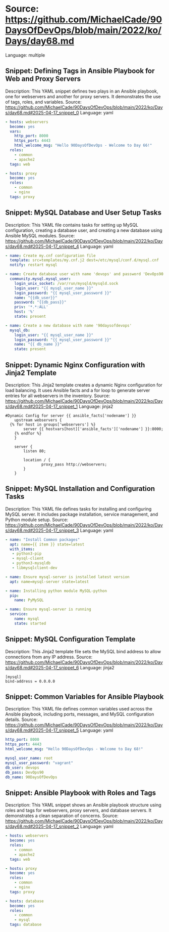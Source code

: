 # Source: https://github.com/MichaelCade/90DaysOfDevOps/blob/main/2022/ko/Days/day68.md
Language: multiple

## Snippet: Defining Tags in Ansible Playbook for Web and Proxy Servers
Description: This YAML snippet defines two plays in an Ansible playbook, one for webservers and another for proxy servers. It demonstrates the use of tags, roles, and variables.
Source: https://github.com/MichaelCade/90DaysOfDevOps/blob/main/2022/ko/Days/day68.md#2025-04-17_snippet_0
Language: yaml

```yaml
- hosts: webservers
  become: yes
  vars:
    http_port: 8000
    https_port: 4443
    html_welcome_msg: "Hello 90DaysOfDevOps - Welcome to Day 66!"
  roles:
    - common
    - apache2
  tags: web

- hosts: proxy
  become: yes
  roles:
    - common
    - nginx
  tags: proxy
```

## Snippet: MySQL Database and User Setup Tasks
Description: This YAML file contains tasks for setting up MySQL configuration, creating a database user, and creating a new database using Ansible MySQL modules.
Source: https://github.com/MichaelCade/90DaysOfDevOps/blob/main/2022/ko/Days/day68.md#2025-04-17_snippet_4
Language: yaml

```yaml
- name: Create my.cnf configuration file
  template: src=templates/my.cnf.j2 dest=/etc/mysql/conf.d/mysql.cnf
  notify: restart mysql

- name: Create database user with name 'devops' and password 'DevOps90' with all database privileges
  community.mysql.mysql_user:
    login_unix_socket: /var/run/mysqld/mysqld.sock
    login_user: "{{ mysql_user_name }}"
    login_password: "{{ mysql_user_password }}"
    name: "{{db_user}}"
    password: "{{db_pass}}"
    priv: '*.*:ALL'
    host: '%'
    state: present

- name: Create a new database with name '90daysofdevops'
  mysql_db:
    login_user: "{{ mysql_user_name }}"
    login_password: "{{ mysql_user_password }}"
    name: "{{ db_name }}"
    state: present
```

## Snippet: Dynamic Nginx Configuration with Jinja2 Template
Description: This Jinja2 template creates a dynamic Nginx configuration for load balancing. It uses Ansible facts and a for loop to generate server entries for all webservers in the inventory.
Source: https://github.com/MichaelCade/90DaysOfDevOps/blob/main/2022/ko/Days/day68.md#2025-04-17_snippet_1
Language: jinja2

```jinja2
#Dynamic Config for server {{ ansible_facts['nodename'] }}
    upstream webservers {
  {% for host in groups['webservers'] %}
        server {{ hostvars[host]['ansible_facts']['nodename'] }}:8000;
    {% endfor %}
    }

    server {
        listen 80;

        location / {
                proxy_pass http://webservers;
        }
    }
```

## Snippet: MySQL Installation and Configuration Tasks
Description: This YAML file defines tasks for installing and configuring MySQL server. It includes package installation, service management, and Python module setup.
Source: https://github.com/MichaelCade/90DaysOfDevOps/blob/main/2022/ko/Days/day68.md#2025-04-17_snippet_3
Language: yaml

```yaml
- name: "Install Common packages"
  apt: name={{ item }} state=latest
  with_items:
   - python3-pip
   - mysql-client
   - python3-mysqldb
   - libmysqlclient-dev

- name: Ensure mysql-server is installed latest version
  apt: name=mysql-server state=latest

- name: Installing python module MySQL-python
  pip:
    name: PyMySQL

- name: Ensure mysql-server is running
  service:
    name: mysql
    state: started
```

## Snippet: MySQL Configuration Template
Description: This Jinja2 template file sets the MySQL bind address to allow connections from any IP address.
Source: https://github.com/MichaelCade/90DaysOfDevOps/blob/main/2022/ko/Days/day68.md#2025-04-17_snippet_6
Language: jinja2

```jinja2
[mysql]
bind-address = 0.0.0.0
```

## Snippet: Common Variables for Ansible Playbook
Description: This YAML file defines common variables used across the Ansible playbook, including ports, messages, and MySQL configuration details.
Source: https://github.com/MichaelCade/90DaysOfDevOps/blob/main/2022/ko/Days/day68.md#2025-04-17_snippet_5
Language: yaml

```yaml
http_port: 8000
https_port: 4443
html_welcome_msg: "Hello 90DaysOfDevOps - Welcome to Day 68!"

mysql_user_name: root
mysql_user_password: "vagrant"
db_user: devops
db_pass: DevOps90
db_name: 90DaysOfDevOps
```

## Snippet: Ansible Playbook with Roles and Tags
Description: This YAML snippet shows an Ansible playbook structure using roles and tags for webservers, proxy servers, and database servers. It demonstrates a clean separation of concerns.
Source: https://github.com/MichaelCade/90DaysOfDevOps/blob/main/2022/ko/Days/day68.md#2025-04-17_snippet_2
Language: yaml

```yaml
- hosts: webservers
  become: yes
  roles:
    - common
    - apache2
  tags: web

- hosts: proxy
  become: yes
  roles:
    - common
    - nginx
  tags: proxy

- hosts: database
  become: yes
  roles:
    - common
    - mysql
  tags: database
```
